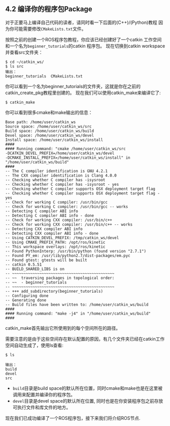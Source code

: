 ## 4.2 编译你的程序包Package
对于正要马上编译自己代码的读者，请同时看一下后面的(C++)/(Python)教程
因为你可能需要修改`CMakeLists.txt`文件。

按照之前的创建一个ROS程序包教程，你应该已经创建好了一个catkin 工作空间 和一个名为`beginner_tutorials`的catkin 程序包。
现在切换到catkin workspace 并查看src文件夹：


```
$ cd ~/catkin_ws/
$ ls src
输出：
beginner_tutorials  CMakeLists.txt
```
你可以看到一个名为beginner_tutorials的文件夹，这就是你在之前的 catkin_create_pkg教程里创建的。
现在我们可以使用catkin_make来编译它了:

```
$ catkin_make
```
你可以看到很多cmake和make输出的信息：

```
Base path: /home/user/catkin_ws
Source space: /home/user/catkin_ws/src
Build space: /home/user/catkin_ws/build
Devel space: /home/user/catkin_ws/devel
Install space: /home/user/catkin_ws/install
####
#### Running command: "cmake /home/user/catkin_ws/src
-DCATKIN_DEVEL_PREFIX=/home/user/catkin_ws/devel
-DCMAKE_INSTALL_PREFIX=/home/user/catkin_ws/install" in "/home/user/catkin_ws/build"
####
-- The C compiler identification is GNU 4.2.1
-- The CXX compiler identification is Clang 4.0.0
-- Checking whether C compiler has -isysroot
-- Checking whether C compiler has -isysroot - yes
-- Checking whether C compiler supports OSX deployment target flag
-- Checking whether C compiler supports OSX deployment target flag - yes
-- Check for working C compiler: /usr/bin/gcc
-- Check for working C compiler: /usr/bin/gcc -- works
-- Detecting C compiler ABI info
-- Detecting C compiler ABI info - done
-- Check for working CXX compiler: /usr/bin/c++
-- Check for working CXX compiler: /usr/bin/c++ -- works
-- Detecting CXX compiler ABI info
-- Detecting CXX compiler ABI info - done
-- Using CATKIN_DEVEL_PREFIX: /tmp/catkin_ws/devel
-- Using CMAKE_PREFIX_PATH: /opt/ros/kinetic
-- This workspace overlays: /opt/ros/kinetic
-- Found PythonInterp: /usr/bin/python (found version "2.7.1") 
-- Found PY_em: /usr/lib/python2.7/dist-packages/em.pyc
-- Found gtest: gtests will be built
-- catkin 0.5.51
-- BUILD_SHARED_LIBS is on
-- ~~~~~~~~~~~~~~~~~~~~~~~~~~~~~~~~~~~~~~~~~~~~~
-- ~~  traversing packages in topological order:
-- ~~  - beginner_tutorials
-- ~~~~~~~~~~~~~~~~~~~~~~~~~~~~~~~~~~~~~~~~~~~~~
-- +++ add_subdirectory(beginner_tutorials)
-- Configuring done
-- Generating done
-- Build files have been written to: /home/user/catkin_ws/build
####
#### Running command: "make -j4" in "/home/user/catkin_ws/build"
####
```
catkin_make首先输出它所使用到的每个空间所在的路径。

需要注意的是由于这些空间存在默认配置的原因，有几个文件夹已经在catkin工作空间自动生成了，使用ls查看:

```
$ ls

输出：
build
devel
src
```
- `build`目录是build space的默认所在位置，同时cmake和make也是在这里被调用来配置并编译你的程序包。
- `devel`目录是devel space的默认所在位置, 同时也是在你安装程序包之前存放可执行文件和库文件的地方。

现在我们已成功编译了一个ROS程序包，接下来我们将介绍ROS节点.